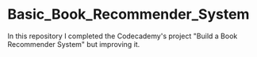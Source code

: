 # Basic_Book_Recommender_System
In this repository I completed the Codecademy's project "Build a Book Recommender System" but improving it.
